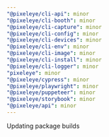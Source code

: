 ```yaml
---
"@pixeleye/cli-api": minor
"@pixeleye/cli-booth": minor
"@pixeleye/cli-capture": minor
"@pixeleye/cli-config": minor
"@pixeleye/cli-devices": minor
"@pixeleye/cli-env": minor
"@pixeleye/cli-image": minor
"@pixeleye/cli-install": minor
"@pixeleye/cli-logger": minor
"pixeleye": minor
"@pixeleye/cypress": minor
"@pixeleye/playwright": minor
"@pixeleye/puppeteer": minor
"@pixeleye/storybook": minor
"@pixeleye/api": minor
---
```


Updating package builds
